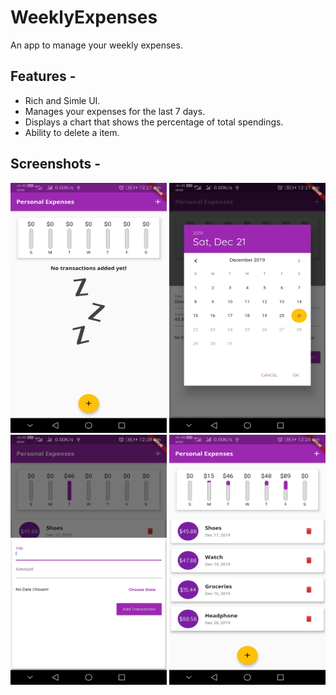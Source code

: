 
# WeeklyExpenses
An app to manage your weekly expenses.

## Features -
* Rich and Simle UI.
* Manages your expenses for the last 7 days.
* Displays a chart that shows the percentage of total spendings.
* Ability to delete a item.

## Screenshots - 
<img src="https://github.com/ankushmundhra/WeeklyExpenses/blob/master/screenshots/1.jpg" width="250" height="400">
<img src="https://github.com/ankushmundhra/WeeklyExpenses/blob/master/screenshots/2.jpg" width="250" height="400">
<img src="https://github.com/ankushmundhra/WeeklyExpenses/blob/master/screenshots/3.jpg" width="250" height="400">
<img src="https://github.com/ankushmundhra/WeeklyExpenses/blob/master/screenshots/4.jpg" width="250" height="400">
